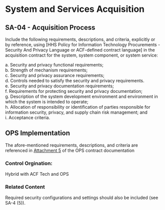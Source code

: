 # System and Services Acquisition
## SA-04 - Acquisition Process

Include the following requirements, descriptions, and criteria, explicitly or by reference, using [HHS Policy for Information Technology Procurements - Security And Privacy Language or ACF-defined contract language] in the acquisition contract for the system, system component, or system service:

a. Security and privacy functional requirements;<br />
b. Strength of mechanism requirements;<br />
c. Security and privacy assurance requirements;<br />
d. Controls needed to satisfy the security and privacy requirements.<br />
e. Security and privacy documentation requirements;<br />
f. Requirements for protecting security and privacy documentation;<br />
g. Description of the system development environment and environment in which the system is intended to operate;<br />
h. Allocation of responsibility or identification of parties responsible for information security, privacy, and supply chain risk management; and<br />
i. Acceptance criteria.

## OPS Implementation

The afore-mentioned requirements, descriptions, and criteria are referenced in [Attachment 5](https://github.com/HHS/OPRE-OPS/wiki/files/Attachment%205%20-%20ACF%20Security%20Privacy%20and%20Task%20Standard%20Language%20for%20Acquisitions%20(03_25_2022)%20(1).pdf) of the OPS contract documentation

### Control Orgination:

Hybrid with ACF Tech and OPS

### Related Content

Required security configurations and settings should also be included (see SA-4 (5)).
